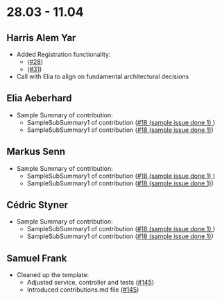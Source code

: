 # 28.03 - 11.04
## Harris Alem Yar
-   Added Registration functionality:
    -   ([#28](https://github.com/sopra-fs24-group-38/sopra-fs24-group-38-client/issues/28))
    -   ([#31](https://github.com/sopra-fs24-group-38/sopra-fs24-group-38-client/issues/31))
- Call with Elia to align on fundamental architectural decisions
## Elia Aeberhard
-   Sample Summary of contribution:
    -   SampleSubSummary1 of contribution ([#18 (sample issue done 1) ](https://github.com/sopra-fs24-group-38/sopra-fs24-group-38-client/issues/18))
    -   SampleSubSummary1 of contribution ([#18 (sample issue done 1)](https://github.com/sopra-fs24-group-38/sopra-fs24-group-38-client/issues/18))
## Markus Senn
-   Sample Summary of contribution:
    -   SampleSubSummary1 of contribution ([#18 (sample issue done 1) ](https://github.com/sopra-fs24-group-38/sopra-fs24-group-38-client/issues/18))
    -   SampleSubSummary1 of contribution ([#18 (sample issue done 1)](https://github.com/sopra-fs24-group-38/sopra-fs24-group-38-client/issues/18))
## Cédric Styner
-   Sample Summary of contribution:
    -   SampleSubSummary1 of contribution ([#18 (sample issue done 1) ](https://github.com/sopra-fs24-group-38/sopra-fs24-group-38-client/issues/18))
    -   SampleSubSummary1 of contribution ([#18 (sample issue done 1)](https://github.com/sopra-fs24-group-38/sopra-fs24-group-38-client/issues/18))
## Samuel Frank
-   Cleaned up the template:
    - Adjusted service, controller and tests ([#145](https://github.com/sopra-fs24-group-38/sopra-fs24-group-38-server/issues/145))
    - Introduced contributions.md file ([#145](https://github.com/sopra-fs24-group-38/sopra-fs24-group-38-server/issues/145))


